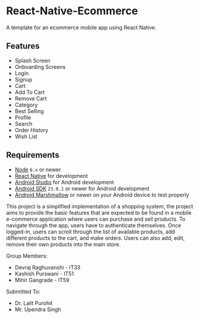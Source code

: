 # React-Native-Ecommerce

A template for an ecommerce mobile app using React Native.

## Features

- Splash Screen
- Onboarding Screens
- Login
- Signup
- Cart
- Add To Cart
- Remove Cart
- Category
- Best Selling
- Profile
- Search
- Order History
- Wish List

## Requirements

- [Node](https://nodejs.org) `6.x` or newer
- [React Native](http://facebook.github.io/react-native/docs/getting-started.html) for development
- [Android Studio](https://developer.android.com/studio/index.html) for Android development
- [Android SDK](https://developer.android.com/sdk/) `23.0.1` or newer for Android development
- [Android Marshmallow](https://www.android.com/versions/marshmallow-6-0/) or newer on your Android device to test properly

This project is a simplified implementation of a shopping system, the project aims to provide the basic features that are expected to be found in a mobile e-commerce application where users can purchase and sell products. To navigate through the app, users have to authenticate themselves. Once logged-in, users can scroll through the list of available products, add different products to the cart, and make orders. Users can also add, edit, remove their own products into the main store.

Group Members:
- Devraj Raghuvanshi - IT33
- Kashish Purswani - IT51
- Mihir Gangrade - IT59

Submitted To:
- Dr. Lalit Purohit
- Mr. Upendra Singh

